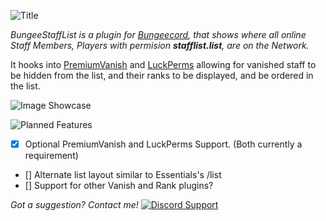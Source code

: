 ![Title](https://i.imgur.com/DRKmBIa.png)

*BungeeStaffList is a plugin for [Bungeecord](https://www.spigotmc.org/wiki/bungeecord/), that shows where all online Staff Members, Players with permision __stafflist.list__, are on the Network.*

It hooks into [PremiumVanish](https://www.spigotmc.org/resources/14404/) and [LuckPerms](https://luckperms.net/) allowing for vanished staff to be hidden from the list, and their ranks to be displayed, and be ordered in the list.

![Image Showcase](https://i.imgur.com/3tZnIh6.png)

![Planned Features](https://i.imgur.com/DMjhF5G.png)
- [x] Optional PremiumVanish and LuckPerms Support. (Both currently a requirement)
- [] Alternate list layout similar to Essentials's /list
- [] Support for other Vanish and Rank plugins?

*Got a suggestion? Contact me!*
[![Discord Support](https://i.imgur.com/eZTGCRO.png)](https://mackenziemolloy.net/discord)
